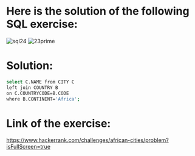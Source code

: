 # Here is the solution of the following SQL exercise:
![sql24](https://github.com/lamia-datalover/SQL_Hackerrank_exercises/assets/145395677/a7aaec6f-3577-4288-9e70-e6989670a2c2)
![23prime](https://github.com/lamia-datalover/SQL_Hackerrank_exercises/assets/145395677/84605309-31b4-44a7-af54-9f05c0d572bd)
# Solution:
```bash
select C.NAME from CITY C 
left join COUNTRY B 
on C.COUNTRYCODE=B.CODE 
where B.CONTINENT='Africa';
```
# Link of the exercise:
https://www.hackerrank.com/challenges/african-cities/problem?isFullScreen=true

